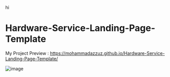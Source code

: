 hi
# Hardware-Service-Landing-Page-Template

My  Project Preview :
https://mohammadazzuz.github.io/Hardware-Service-Landing-Page-Template/

![image](https://user-images.githubusercontent.com/112818173/197329718-41ecf13a-bb2c-44cd-ab90-eda0c769a310.png)
